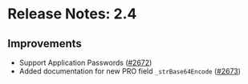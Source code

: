 # Release Notes: 2.4

## Improvements

- Support Application Passwords ([#2672](https://github.com/GatoGraphQL/GatoGraphQL/pull/2672))
- Added documentation for new PRO field `_strBase64Encode` ([#2673](https://github.com/GatoGraphQL/GatoGraphQL/pull/2673))
